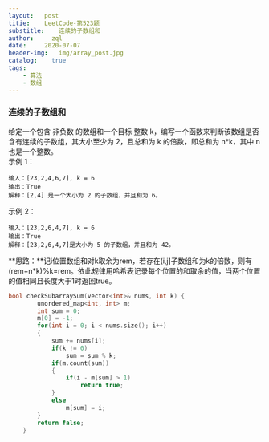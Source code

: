 ```yaml
---
layout:   post
titie:    LeetCode-第523题
substitle:    连续的子数组和
author:     zql
date:     2020-07-07
header-img:   img/array_post.jpg
catalog:    true
tags:
    - 算法
    - 数组
---
```

### 连续的子数组和  
给定一个包含 非负数 的数组和一个目标 整数 k，编写一个函数来判断该数组是否含有连续的子数组，其大小至少为 2，且总和为 k 的倍数，即总和为 n*k，其中 n 也是一个整数。  
示例 1：
```
输入：[23,2,4,6,7], k = 6
输出：True
解释：[2,4] 是一个大小为 2 的子数组，并且和为 6。
```
示例 2：  
```
输入：[23,2,6,4,7], k = 6
输出：True
解释：[23,2,6,4,7]是大小为 5 的子数组，并且和为 42。
```
**思路：**记i位置数组和对k取余为rem，若存在(i,j]子数组和为k的倍数，则有(rem+n*k)%k=rem。依此规律用哈希表记录每个位置的和取余的值，当两个位置的值相同且长度大于1时返回true。  
```c++
bool checkSubarraySum(vector<int>& nums, int k) {
        unordered_map<int, int> m;
        int sum = 0;
        m[0] = -1;
        for(int i = 0; i < nums.size(); i++)
        {
            sum += nums[i];
            if(k != 0)
                sum = sum % k;
            if(m.count(sum))
            {
                if(i - m[sum] > 1)
                    return true;
            }
            else
                m[sum] = i;
        }
        return false;
    }
```
